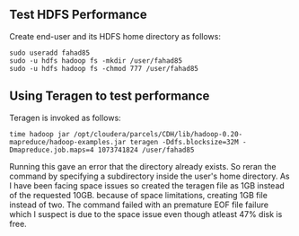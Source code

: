 ## Test HDFS Performance

Create end-user and its HDFS home directory as follows:

```
sudo useradd fahad85
sudo -u hdfs hadoop fs -mkdir /user/fahad85
sudo -u hdfs hadoop fs -chmod 777 /user/fahad85
```

## Using Teragen to test performance

Teragen is invoked as follows:
```
time hadoop jar /opt/cloudera/parcels/CDH/lib/hadoop-0.20-mapreduce/hadoop-examples.jar teragen -Ddfs.blocksize=32M -Dmapreduce.job.maps=4 1073741824 /user/fahad85
```
Running this gave an error that the directory already exists. So reran the command by specifying a subdirectory inside the user's home directory. As I have been facing space issues so created the teragen file as 1GB instead of the requested 10GB.
because of space limitations, creating 1GB file instead of two. The command failed with an premature EOF file failure which I suspect is due to the space issue even though atleast 47% disk is free.
